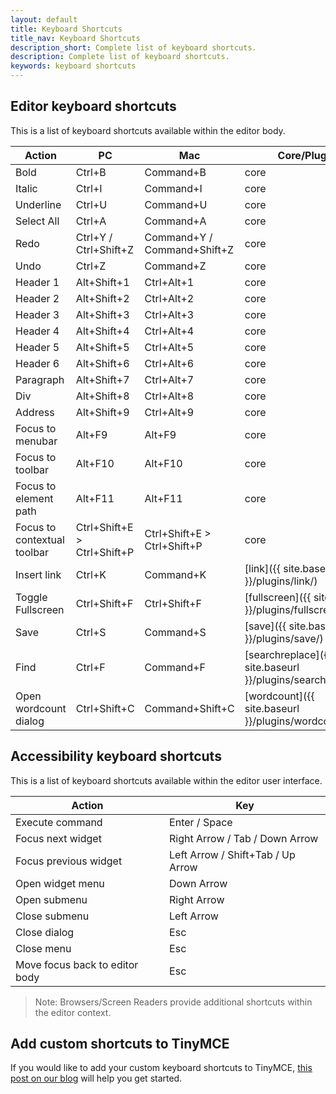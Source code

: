 ```yaml
---
layout: default
title: Keyboard Shortcuts
title_nav: Keyboard Shortcuts
description_short: Complete list of keyboard shortcuts.
description: Complete list of keyboard shortcuts.
keywords: keyboard shortcuts
---
```


## Editor keyboard shortcuts

This is a list of keyboard shortcuts available within the editor body.

| Action | PC | Mac | Core/Plugin |
|--------|----|-----|-------------|
| Bold | Ctrl+B | Command+B | core |
| Italic | Ctrl+I | Command+I | core |
| Underline | Ctrl+U | Command+U | core |
| Select All | Ctrl+A | Command+A | core |
| Redo | Ctrl+Y / Ctrl+Shift+Z | Command+Y / Command+Shift+Z | core |
| Undo | Ctrl+Z | Command+Z | core |
| Header 1 | Alt+Shift+1 | Ctrl+Alt+1 | core |
| Header 2 | Alt+Shift+2 | Ctrl+Alt+2 | core |
| Header 3 | Alt+Shift+3 | Ctrl+Alt+3 | core |
| Header 4 | Alt+Shift+4 | Ctrl+Alt+4 | core |
| Header 5 | Alt+Shift+5 | Ctrl+Alt+5 | core |
| Header 6 | Alt+Shift+6 | Ctrl+Alt+6 | core |
| Paragraph | Alt+Shift+7 | Ctrl+Alt+7 | core |
| Div | Alt+Shift+8 | Ctrl+Alt+8 | core |
| Address | Alt+Shift+9 | Ctrl+Alt+9 | core |
| Focus to menubar | Alt+F9 | Alt+F9 | core |
| Focus to toolbar | Alt+F10 | Alt+F10 | core |
| Focus to element path | Alt+F11 | Alt+F11 | core |
| Focus to contextual toolbar | Ctrl+Shift+E > Ctrl+Shift+P | Ctrl+Shift+E > Ctrl+Shift+P | core |
| Insert link | Ctrl+K | Command+K | [link]({{ site.baseurl }}/plugins/link/) |
| Toggle Fullscreen | Ctrl+Shift+F | Ctrl+Shift+F | [fullscreen]({{ site.baseurl }}/plugins/fullscreen/) |
| Save | Ctrl+S | Command+S | [save]({{ site.baseurl }}/plugins/save/) |
| Find | Ctrl+F | Command+F | [searchreplace]({{ site.baseurl }}/plugins/searchreplace/) |
| Open wordcount dialog | Ctrl+Shift+C | Command+Shift+C | [wordcount]({{ site.baseurl }}/plugins/wordcount/) |

## Accessibility keyboard shortcuts

This is a list of keyboard shortcuts available within the editor user interface.

| Action | Key |
|--------|-----|
| Execute command | Enter / Space |
| Focus next widget | Right Arrow / Tab / Down Arrow |
| Focus previous widget | Left Arrow / Shift+Tab / Up Arrow |
| Open widget menu | Down Arrow |
| Open submenu | Right Arrow |
| Close submenu | Left Arrow |
| Close dialog | Esc |
| Close menu | Esc |
| Move focus back to editor body | Esc |

> Note: Browsers/Screen Readers provide additional shortcuts within the editor context.

## Add custom shortcuts to TinyMCE

If you would like to add your custom keyboard shortcuts to TinyMCE, [this post on our blog](https://go.tinymce.com/blog/creating-keyboard-shortcuts-tinymce/) will help you get started.
